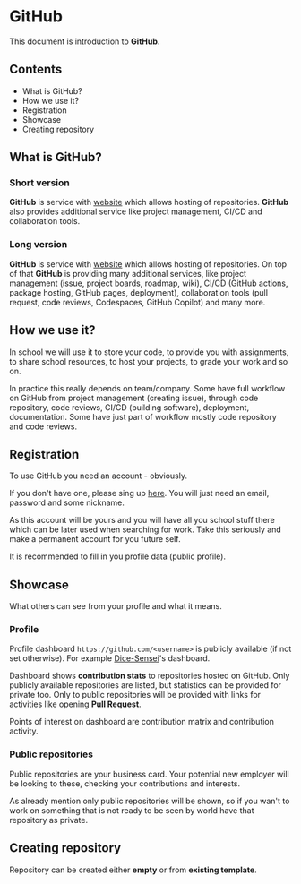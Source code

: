 # GitHub

This document is introduction to **GitHub**.

## Contents

- What is GitHub?
- How we use it?
- Registration
- Showcase
- Creating repository

## What is GitHub?

### Short version

**GitHub** is service with [website](https://github.com/) which allows hosting of repositories. **GitHub** also provides additional service like project management, CI/CD and collaboration tools.

### Long version

**GitHub** is service with [website](https://github.com/) which allows hosting of repositories. On top of that **GitHub** is providing many additional services, like project management (issue, project boards, roadmap, wiki), CI/CD (GitHub actions, package hosting, GitHub pages, deployment), collaboration tools (pull request, code reviews, Codespaces, GitHub Copilot) and many more.

## How we use it?

In school we will use it to store your code, to provide you with assignments, to share school resources, to host your projects, to grade your work and so on.

In practice this really depends on team/company. Some have full workflow on GitHub from project management (creating issue), through code repository, code reviews, CI/CD (building software), deployment, documentation. Some have just part of workflow mostly code repository and code reviews.

## Registration

To use GitHub you need an account - obviously.

If you don't have one, please sing up [here](https://github.com/signup). You will just need an email, password and some nickname.

As this account will be yours and you will have all you school stuff there which can be later used when searching for work. Take this seriously and make a permanent account for you future self.

It is recommended to fill in you profile data (public profile).

## Showcase

What others can see from your profile and what it means.

### Profile

Profile dashboard `https://github.com/<username>` is publicly available (if not set otherwise). For example [Dice-Sensei](https://github.com/Dice-Sensei)'s dashboard.

Dashboard shows **contribution stats** to repositories hosted on GitHub. Only publicly available repositories are listed, but statistics can be provided for private too. Only to public repositories will be provided with links for activities like opening **Pull Request**.

Points of interest on dashboard are contribution matrix and contribution activity.

### Public repositories

Public repositories are your business card. Your potential new employer will be looking to these, checking your contributions and interests.

As already mention only public repositories will be shown, so if you wan't to work on something that is not ready to be seen by world have that repository as private.

## Creating repository

Repository can be created either **empty** or from **existing template**.
